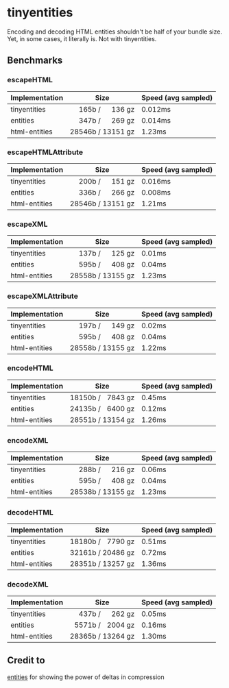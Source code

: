 # tinyentities

Encoding and decoding HTML entities shouldn't be half of your bundle size. Yet, in some cases, it literally is. Not with tinyentities.

## Benchmarks
### escapeHTML
| Implementation | Size | Speed (avg sampled) |
| --- | --- | --- |
| tinyentities |   165b /   136 gz | 0.012ms |
| entities |   347b /   269 gz | 0.014ms |
| html-entities | 28546b / 13151 gz | 1.23ms |

### escapeHTMLAttribute
| Implementation | Size | Speed (avg sampled) |
| --- | --- | --- |
| tinyentities |   200b /   151 gz | 0.016ms |
| entities |   336b /   266 gz | 0.008ms |
| html-entities | 28546b / 13151 gz | 1.21ms |

### escapeXML
| Implementation | Size | Speed (avg sampled) |
| --- | --- | --- |
| tinyentities |   137b /   125 gz | 0.01ms |
| entities |   595b /   408 gz | 0.04ms |
| html-entities | 28558b / 13155 gz | 1.23ms |

### escapeXMLAttribute
| Implementation | Size | Speed (avg sampled) |
| --- | --- | --- |
| tinyentities |   197b /   149 gz | 0.02ms |
| entities |   595b /   408 gz | 0.04ms |
| html-entities | 28558b / 13155 gz | 1.22ms |

### encodeHTML
| Implementation | Size | Speed (avg sampled) |
| --- | --- | --- |
| tinyentities | 18150b /  7843 gz | 0.45ms |
| entities | 24135b /  6400 gz | 0.12ms |
| html-entities | 28551b / 13154 gz | 1.26ms |

### encodeXML
| Implementation | Size | Speed (avg sampled) |
| --- | --- | --- |
| tinyentities |   288b /   216 gz | 0.06ms |
| entities |   595b /   408 gz | 0.04ms |
| html-entities | 28538b / 13155 gz | 1.23ms |

### decodeHTML
| Implementation | Size | Speed (avg sampled) |
| --- | --- | --- |
| tinyentities | 18180b /  7790 gz | 0.51ms |
| entities | 32161b / 20486 gz | 0.72ms |
| html-entities | 28351b / 13257 gz | 1.36ms |

### decodeXML
| Implementation | Size | Speed (avg sampled) |
| --- | --- | --- |
| tinyentities |   437b /   262 gz | 0.05ms |
| entities |  5571b /  2004 gz | 0.16ms |
| html-entities | 28365b / 13264 gz | 1.30ms |

## Credit to
[entities](https://github.com/fb55/entities) for showing the power of deltas in compression
